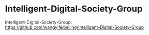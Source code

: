 # Intelligent-Digital-Society-Group
Intelligent-Digital-Society-Group: https://github.com/wangyifeibeijing/Intelligent-Digital-Society-Group

